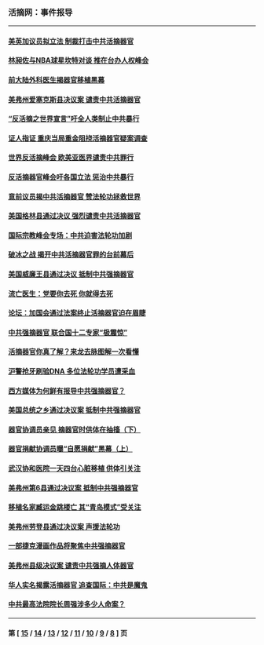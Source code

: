 ### 活摘网：事件报导
---
#### [美英加议员拟立法 制裁打击中共活摘器官](../../pages/nf5877/n13430251.md?02220430) 
#### [林昶佐与NBA球星坎特对谈 推在台办人权峰会](../../pages/nf5877/n13414467.md?02220430) 
#### [前大陆外科医生揭器官移植黑幕](../../pages/nf5877/n13401416.md?02220430) 
#### [美弗州爱塞克斯县决议案 谴责中共活摘器官](../../pages/nf5877/n13320919.md?02220430) 
#### [“反活摘之世界宣言”吁全人类制止中共暴行](../../pages/nf5877/n13259730.md?02220430) 
#### [证人指证 重庆当局重金阻挠活摘器官疑案调查](../../pages/nf5877/n13259127.md?02220430) 
#### [世界反活摘峰会 欧美亚医界谴责中共罪行](../../pages/nf5877/n13253550.md?02220430) 
#### [反活摘器官峰会吁各国立法 惩治中共暴行](../../pages/nf5877/n13245052.md?02220430) 
#### [意前议员揭中共活摘器官 赞法轮功拯救世界](../../pages/nf5877/n13203445.md?02220430) 
#### [美国格林县通过决议 强烈谴责中共活摘器官](../../pages/nf5877/n13119367.md?02220430) 
#### [国际宗教峰会专场：中共迫害法轮功加剧](../../pages/nf5877/n13088279.md?02220430) 
#### [破冰之战 揭开中共活摘器官罪的台前幕后](../../pages/nf5877/n13082457.md?02220430) 
#### [美国威廉王县通过决议 抵制中共强摘器官](../../pages/nf5877/n13056521.md?02220430) 
#### [流亡医生：党要你去死 你就得去死](../../pages/nf5877/n13052835.md?02220430) 
#### [论坛：加国会通过法案终止活摘器官迫在眉睫](../../pages/nf5877/n13029839.md?02220430) 
#### [中共强摘器官 联合国十二专家“极震惊”](../../pages/nf5877/n13024313.md?02220430) 
#### [活摘器官你真了解？来龙去脉图解一次看懂](../../pages/nf5877/n13013820.md?02220430) 
#### [沪警抢牙刷验DNA 多位法轮功学员遭采血](../../pages/nf5877/n12969218.md?02220430) 
#### [西方媒体为何鲜有报导中共强摘器官？](../../pages/nf5877/n12932034.md?02220430) 
#### [美国总统之乡通过决议案 抵制中共强摘器官](../../pages/nf5877/n12908242.md?02220430) 
#### [器官协调员亲见 摘器官时供体在抽搐（下）](../../pages/nf5877/n12898622.md?02220430) 
#### [器官捐献协调员曝“自愿捐献”黑幕（上）](../../pages/nf5877/n12878830.md?02220430) 
#### [武汉协和医院一天四台心脏移植 供体引关注](../../pages/nf5877/n12863175.md?02220430) 
#### [美弗州第6县通过决议案 抵制中共强摘器官](../../pages/nf5877/n12805218.md?02220430) 
#### [移植名家臧运金跳楼亡 其“青岛模式”受关注](../../pages/nf5877/n12803746.md?02220430) 
#### [美弗州劳登县通过决议案 声援法轮功](../../pages/nf5877/n12785715.md?02220430) 
#### [一部捷克漫画作品将聚焦中共强摘器官](../../pages/nf5877/n12785954.md?02220430) 
#### [美弗州县级决议案 谴责中共强摘人体器官](../../pages/nf5877/n12721290.md?02220430) 
#### [华人实名揭露活摘器官 追查国际：中共是魔鬼](../../pages/nf5877/n12691724.md?02220430) 
#### [中共最高法院院长周强涉多少人命案？](../../pages/nf5877/n12678074.md?02220430) 

---
#### 第 [ [15](./15.md?02220430) / [14](./14.md?02220430) / [13](./13.md?02220430) / [12](./12.md?02220430) / [11](./11.md?02220430) / [10](./10.md?02220430) / [9](./9.md?02220430) / [8](./8.md?02220430) ] 页
